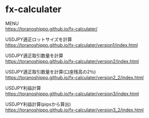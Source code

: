 # fx-calculater

MENU<br>
https://toranoshippo.github.io/fx-calculater/

USDJPY適正ロットサイズを計算<br>
https://toranoshippo.github.io/fx-calculater/version1/index.html

USDJPY適正取引数量を計算<br>
https://toranoshippo.github.io/fx-calculater/version2/index.html

USDJPY適正取引数量を計算(口座残高の2％)<br>
https://toranoshippo.github.io/fx-calculater/version2_2/index.html

USDJPY利益計算<br>
https://toranoshippo.github.io/fx-calculater/version3/index.html

USDJPY利益計算(pipsから算出)<br>
https://toranoshippo.github.io/fx-calculater/version3_2/index.html
